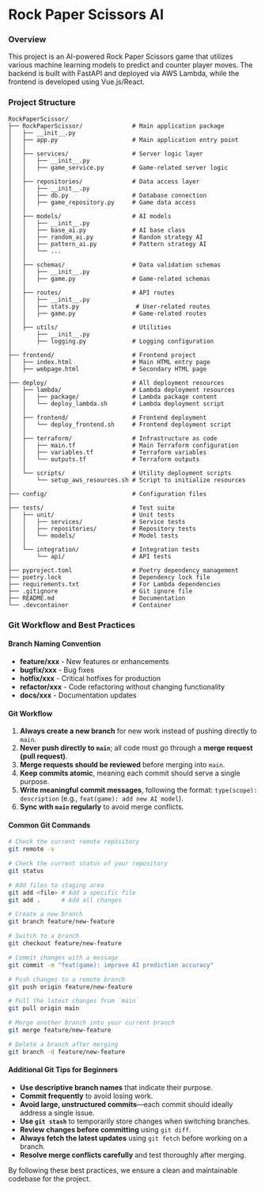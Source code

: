 # Rock Paper Scissors AI

### Overview

This project is an AI-powered Rock Paper Scissors game that utilizes various machine learning models to predict and counter player moves. The backend is built with FastAPI and deployed via AWS Lambda, while the frontend is developed using Vue.js/React.

### Project Structure
 
```plaintext
RockPaperScissor/
├── RockPaperScissor/              # Main application package
│   ├── __init__.py
│   ├── app.py                     # Main application entry point
│   │
│   ├── services/                  # Server logic layer
│   │   ├── __init__.py
│   │   ├── game_service.py        # Game-related server logic
│   │
│   ├── repositories/              # Data access layer
│   │   ├── __init__.py
│   │   ├── db.py                  # Database connection
│   │   ├── game_repository.py     # Game data access
│   │
│   ├── models/                    # AI models
│   │   ├── __init__.py
│   │   ├── base_ai.py             # AI base class
│   │   ├── random_ai.py           # Random strategy AI
│   │   ├── pattern_ai.py          # Pattern strategy AI
│   │   └── ...
│   │
│   ├── schemas/                   # Data validation schemas
│   │   ├── __init__.py
│   │   ├── game.py                # Game-related schemas
│   │
│   ├── routes/                    # API routes
│   │   ├── __init__.py
│   │   ├── stats.py                # User-related routes
│   │   ├── game.py                # Game-related routes
│   │
│   ├── utils/                     # Utilities
│       ├── __init__.py
│       ├── logging.py             # Logging configuration
│
├── frontend/                      # Frontend project
│   ├── index.html                 # Main HTML entry page
│   ├── webpage.html               # Secondary HTML page
│
├── deploy/                        # All deployment resources
│   ├── lambda/                    # Lambda deployment resources
│   │   ├── package/               # Lambda package content
│   │   └── deploy_lambda.sh       # Lambda deployment script
│   │
│   ├── frontend/                  # Frontend deployment
│   │   └── deploy_frontend.sh     # Frontend deployment script
│   │
│   ├── terraform/                 # Infrastructure as code
│   │   ├── main.tf                # Main Terraform configuration
│   │   ├── variables.tf           # Terraform variables
│   │   └── outputs.tf             # Terraform outputs
│   │
│   └── scripts/                   # Utility deployment scripts
│       └── setup_aws_resources.sh # Script to initialize resources
│
├── config/                        # Configuration files
│
├── tests/                         # Test suite
│   ├── unit/                      # Unit tests
│   │   ├── services/              # Service tests
│   │   ├── repositories/          # Repository tests
│   │   └── models/                # Model tests
│   │
│   └── integration/               # Integration tests
│       └── api/                   # API tests
│
├── pyproject.toml                 # Poetry dependency management
├── poetry.lock                    # Dependency lock file
├── requirements.txt               # For Lambda dependencies
├── .gitignore                     # Git ignore file
├── README.md                      # Documentation
└── .devcontainer                  # Container
```

### Git Workflow and Best Practices

#### Branch Naming Convention

- **feature/xxx** - New features or enhancements
- **bugfix/xxx** - Bug fixes
- **hotfix/xxx** - Critical hotfixes for production
- **refactor/xxx** - Code refactoring without changing functionality
- **docs/xxx** - Documentation updates

#### Git Workflow

1. **Always create a new branch** for new work instead of pushing directly to `main`.
2. **Never push directly to `main`**; all code must go through a **merge request (pull request)**.
3. **Merge requests should be reviewed** before merging into `main`.
4. **Keep commits atomic**, meaning each commit should serve a single purpose.
5. **Write meaningful commit messages**, following the format: `type(scope): description` (e.g., `feat(game): add new AI model`).
6. **Sync with `main` regularly** to avoid merge conflicts.

#### Common Git Commands

```sh
# Check the current remote repository
git remote -v

# Check the current status of your repository
git status

# Add files to staging area
git add <file> # Add a specific file
git add .      # Add all changes

# Create a new branch
git branch feature/new-feature

# Switch to a branch
git checkout feature/new-feature

# Commit changes with a message
git commit -m "feat(game): improve AI prediction accuracy"

# Push changes to a remote branch
git push origin feature/new-feature

# Pull the latest changes from `main`
git pull origin main

# Merge another branch into your current branch
git merge feature/new-feature

# Delete a branch after merging
git branch -d feature/new-feature
```

#### Additional Git Tips for Beginners

- **Use descriptive branch names** that indicate their purpose.
- **Commit frequently** to avoid losing work.
- **Avoid large, unstructured commits**—each commit should ideally address a single issue.
- **Use `git stash`** to temporarily store changes when switching branches.
- **Review changes before committing** using `git diff`.
- **Always fetch the latest updates** using `git fetch` before working on a branch.
- **Resolve merge conflicts carefully** and test thoroughly after merging.

By following these best practices, we ensure a clean and maintainable codebase for the project.

